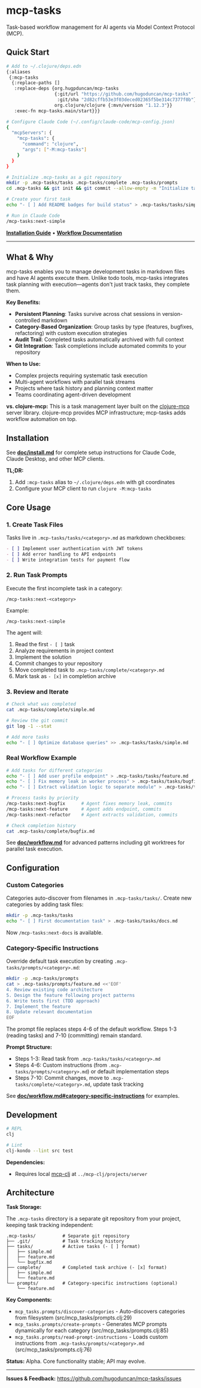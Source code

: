 # mcp-tasks

Task-based workflow management for AI agents via Model Context Protocol (MCP).

## Quick Start

```bash
# Add to ~/.clojure/deps.edn
{:aliases
 {:mcp-tasks
  {:replace-paths []
   :replace-deps {org.hugpduncan/mcp-tasks
                  {:git/url "https://github.com/hugoduncan/mcp-tasks"
                   :git/sha "2d82cffb53e3f03deced02365f5be314c7377f0b"}
                  org.clojure/clojure {:mvn/version "1.12.3"}}
   :exec-fn mcp-tasks.main/start}}}

# Configure Claude Code (~/.config/claude-code/mcp-config.json)
{
  "mcpServers": {
    "mcp-tasks": {
      "command": "clojure",
      "args": ["-M:mcp-tasks"]
    }
  }
}

# Initialize .mcp-tasks as a git repository
mkdir -p .mcp-tasks/tasks .mcp-tasks/complete .mcp-tasks/prompts
cd .mcp-tasks && git init && git commit --allow-empty -m "Initialize task tracking" && cd ..

# Create your first task
echo "- [ ] Add README badges for build status" > .mcp-tasks/tasks/simple.md

# Run in Claude Code
/mcp-tasks:next-simple
```

**[Installation Guide](doc/install.md)** • **[Workflow Documentation](doc/workflow.md)**

---

## What & Why

mcp-tasks enables you to manage development tasks in markdown files and have AI agents execute them. Unlike todo tools, mcp-tasks integrates task planning with execution—agents don't just track tasks, they complete them.

**Key Benefits:**
- **Persistent Planning**: Tasks survive across chat sessions in version-controlled markdown
- **Category-Based Organization**: Group tasks by type (features, bugfixes, refactoring) with custom execution strategies
- **Audit Trail**: Completed tasks automatically archived with full context
- **Git Integration**: Task completions include automated commits to your repository

**When to Use:**
- Complex projects requiring systematic task execution
- Multi-agent workflows with parallel task streams
- Projects where task history and planning context matter
- Teams coordinating agent-driven development

**vs. clojure-mcp:** This is a task management layer built on the [clojure-mcp](https://github.com/hugoduncan/mcp-clj) server library. clojure-mcp provides MCP infrastructure; mcp-tasks adds workflow automation on top.

## Installation

See **[doc/install.md](doc/install.md)** for complete setup instructions for Claude Code, Claude Desktop, and other MCP clients.

**TL;DR:**
1. Add `:mcp-tasks` alias to `~/.clojure/deps.edn` with git coordinates
2. Configure your MCP client to run `clojure -M:mcp-tasks`

## Core Usage

### 1. Create Task Files

Tasks live in `.mcp-tasks/tasks/<category>.md` as markdown checkboxes:

```markdown
- [ ] Implement user authentication with JWT tokens
- [ ] Add error handling to API endpoints
- [ ] Write integration tests for payment flow
```

### 2. Run Task Prompts

Execute the first incomplete task in a category:

```
/mcp-tasks:next-<category>
```

Example:
```
/mcp-tasks:next-simple
```

The agent will:
1. Read the first `- [ ]` task
2. Analyze requirements in project context
3. Implement the solution
4. Commit changes to your repository
5. Move completed task to `.mcp-tasks/complete/<category>.md`
6. Mark task as `- [x]` in completion archive

### 3. Review and Iterate

```bash
# Check what was completed
cat .mcp-tasks/complete/simple.md

# Review the git commit
git log -1 --stat

# Add more tasks
echo "- [ ] Optimize database queries" >> .mcp-tasks/tasks/simple.md
```

### Real Workflow Example

```bash
# Add tasks for different categories
echo "- [ ] Add user profile endpoint" > .mcp-tasks/tasks/feature.md
echo "- [ ] Fix memory leak in worker process" > .mcp-tasks/tasks/bugfix.md
echo "- [ ] Extract validation logic to separate module" > .mcp-tasks/tasks/refactor.md

# Process tasks by priority
/mcp-tasks:next-bugfix      # Agent fixes memory leak, commits
/mcp-tasks:next-feature     # Agent adds endpoint, commits
/mcp-tasks:next-refactor    # Agent extracts validation, commits

# Check completion history
cat .mcp-tasks/complete/bugfix.md
```

See **[doc/workflow.md](doc/workflow.md)** for advanced patterns including git worktrees for parallel task execution.

## Configuration

### Custom Categories

Categories auto-discover from filenames in `.mcp-tasks/tasks/`. Create new categories by adding task files:

```bash
mkdir -p .mcp-tasks/tasks
echo "- [ ] First documentation task" > .mcp-tasks/tasks/docs.md
```

Now `/mcp-tasks:next-docs` is available.

### Category-Specific Instructions

Override default task execution by creating `.mcp-tasks/prompts/<category>.md`:

```bash
mkdir -p .mcp-tasks/prompts
cat > .mcp-tasks/prompts/feature.md <<'EOF'
4. Review existing code architecture
5. Design the feature following project patterns
6. Write tests first (TDD approach)
7. Implement the feature
8. Update relevant documentation
EOF
```

The prompt file replaces steps 4-6 of the default workflow. Steps 1-3 (reading tasks) and 7-10 (committing) remain standard.

**Prompt Structure:**
- Steps 1-3: Read task from `.mcp-tasks/tasks/<category>.md`
- Steps 4-6: Custom instructions (from `.mcp-tasks/prompts/<category>.md`) or default implementation steps
- Steps 7-10: Commit changes, move to `.mcp-tasks/complete/<category>.md`, update task tracking

See **[doc/workflow.md#category-specific-instructions](doc/workflow.md#category-specific-instructions)** for examples.

## Development

```bash
# REPL
clj

# Lint
clj-kondo --lint src test
```

**Dependencies:**
- Requires local [mcp-clj](https://github.com/hugoduncan/mcp-clj) at `../mcp-clj/projects/server`

## Architecture

**Task Storage:**

The `.mcp-tasks` directory is a separate git repository from your project, keeping task tracking independent:

```
.mcp-tasks/          # Separate git repository
├── .git/            # Task tracking history
├── tasks/           # Active tasks (- [ ] format)
│   ├── simple.md
│   ├── feature.md
│   └── bugfix.md
├── complete/        # Completed task archive (- [x] format)
│   ├── simple.md
│   └── feature.md
└── prompts/         # Category-specific instructions (optional)
    └── feature.md
```

**Key Components:**
- `mcp_tasks.prompts/discover-categories` - Auto-discovers categories from filesystem (src/mcp_tasks/prompts.clj:29)
- `mcp_tasks.prompts/create-prompts` - Generates MCP prompts dynamically for each category (src/mcp_tasks/prompts.clj:85)
- `mcp_tasks.prompts/read-prompt-instructions` - Loads custom instructions from `.mcp-tasks/prompts/<category>.md` (src/mcp_tasks/prompts.clj:76)

**Status:** Alpha. Core functionality stable; API may evolve.

---

**Issues & Feedback:** https://github.com/hugoduncan/mcp-tasks/issues
